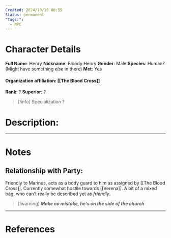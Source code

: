 ```yaml
---
Created: 2024/10/10 00:55
Status: permanent
"Tags:":
  - NPC
---
```

# Character Details
**Full Name**: Henry
**Nickname**: Bloody Henry
**Gender**: Male
**Species**: Human? (Might have something *else* in there)
**Met**: Yes
#### Organization affiliation: [[The Blood Cross]]
**Rank**: ?
**Superior**: ?

> [!info] Specialization
?
# Description:

---
# Notes

## **Relationship with Party**:
Friendly to Marinus, acts as a body guard to him as assigned by [[The Blood Cross]].
Currently somewhat hostile towards [[Verena]].
A bit of a mixed bag, who can't really be described yet as *friendly*.
>[!warning] ***Make no mistake, he's on the side of the church***

---
# References